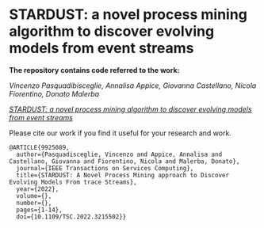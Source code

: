 # STARDUST: a novel process mining algorithm to discover evolving models from event streams

**The repository contains code referred to the work:**

*Vincenzo Pasquadibisceglie, Annalisa Appice, Giovanna Castellano, Nicola Fiorentino, Donato Malerba*

[*STARDUST: a novel process mining algorithm to discover evolving models from event streams*](https://ieeexplore.ieee.org/abstract/document/9925089)

Please cite our work if you find it useful for your research and work.
```
@ARTICLE{9925089,
  author={Pasquadisceglie, Vincenzo and Appice, Annalisa and Castellano, Giovanna and Fiorentino, Nicola and Malerba, Donato},
  journal={IEEE Transactions on Services Computing}, 
  title={STARDUST: A Novel Process Mining approach to Discover Evolving Models From trace Streams}, 
  year={2022},
  volume={},
  number={},
  pages={1-14},
  doi={10.1109/TSC.2022.3215502}}
```

